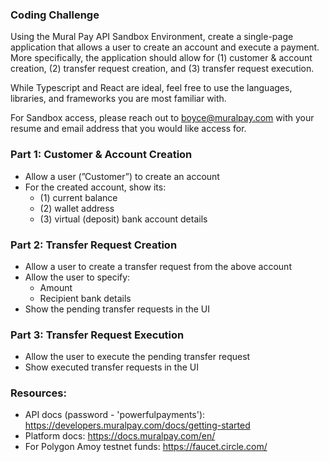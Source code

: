 ### Coding Challenge

Using the Mural Pay API Sandbox Environment, create a single-page application that allows a user to create an account and execute a payment. More specifically, the application should allow for (1) customer & account creation, (2) transfer request creation, and (3) transfer request execution.

While Typescript and React are ideal, feel free to use the languages, libraries, and frameworks you are most familiar with.

For Sandbox access, please reach out to [boyce@muralpay.com](mailto:boyce@muralpay.com) with your resume and email address that you would like access for.

### Part 1: Customer & Account Creation

- Allow a user (”Customer”) to create an account
- For the created account, show its:
    - (1) current balance
    - (2) wallet address
    - (3) virtual (deposit) bank account details

### Part 2: Transfer Request Creation

- Allow a user to create a transfer request from the above account
- Allow the user to specify:
    - Amount
    - Recipient bank details
- Show the pending transfer requests in the UI

### Part 3: Transfer Request Execution

- Allow the user to execute the pending transfer request
- Show executed transfer requests in the UI

### Resources:

- API docs (password - 'powerfulpayments'): https://developers.muralpay.com/docs/getting-started
- Platform docs: https://docs.muralpay.com/en/
- For Polygon Amoy testnet funds: https://faucet.circle.com/
